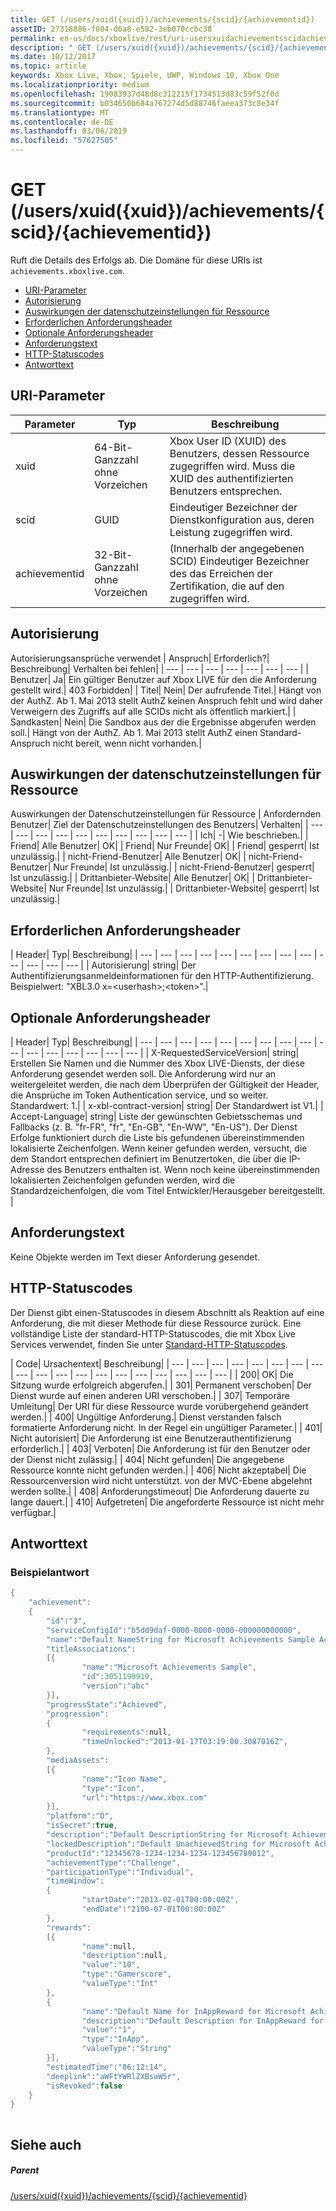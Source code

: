 ```yaml
---
title: GET (/users/xuid({xuid})/achievements/{scid}/{achievementid})
assetID: 27318886-f084-d6a8-e582-3eb070ccbc38
permalink: en-us/docs/xboxlive/rest/uri-usersxuidachievementsscidachievementidget.html
description: " GET (/users/xuid({xuid})/achievements/{scid}/{achievementid})"
ms.date: 10/12/2017
ms.topic: article
keywords: Xbox Live, Xbox, Spiele, UWP, Windows 10, Xbox One
ms.localizationpriority: medium
ms.openlocfilehash: 19083937d48d8c312215f1734513d83c59f52f0d
ms.sourcegitcommit: b034650b684a767274d5d88746faeea373c8e34f
ms.translationtype: MT
ms.contentlocale: de-DE
ms.lasthandoff: 03/06/2019
ms.locfileid: "57627505"
---
```

# <a name="get-usersxuidxuidachievementsscidachievementid"></a>GET (/users/xuid({xuid})/achievements/{scid}/{achievementid})
Ruft die Details des Erfolgs ab. Die Domäne für diese URIs ist `achievements.xboxlive.com`.
 
  * [URI-Parameter](#ID4EV)
  * [Autorisierung](#ID4EAB)
  * [Auswirkungen der datenschutzeinstellungen für Ressource](#ID4E4C)
  * [Erforderlichen Anforderungsheader](#ID4EPG)
  * [Optionale Anforderungsheader](#ID4EPH)
  * [Anforderungstext](#ID4ECBAC)
  * [HTTP-Statuscodes](#ID4ENBAC)
  * [Antworttext](#ID4EBGAC)
 
<a id="ID4EV"></a>

 
## <a name="uri-parameters"></a>URI-Parameter
 
| Parameter| Typ| Beschreibung| 
| --- | --- | --- | 
| xuid| 64-Bit-Ganzzahl ohne Vorzeichen| Xbox User ID (XUID) des Benutzers, dessen Ressource zugegriffen wird. Muss die XUID des authentifizierten Benutzers entsprechen.| 
| scid| GUID| Eindeutiger Bezeichner der Dienstkonfiguration aus, deren Leistung zugegriffen wird.| 
| achievementid| 32-Bit-Ganzzahl ohne Vorzeichen| (Innerhalb der angegebenen SCID) Eindeutiger Bezeichner des das Erreichen der Zertifikation, die auf den zugegriffen wird.| 
  
<a id="ID4EAB"></a>

 
## <a name="authorization"></a>Autorisierung
 
Autorisierungsansprüche verwendet | Anspruch| Erforderlich?| Beschreibung| Verhalten bei fehlen| 
| --- | --- | --- | --- | --- | --- | --- | 
| Benutzer| Ja| Ein gültiger Benutzer auf Xbox LIVE für den die Anforderung gestellt wird.| 403 Forbidden| 
| Titel| Nein| Der aufrufende Titel.| Hängt von der AuthZ. Ab 1. Mai 2013 stellt AuthZ keinen Anspruch fehlt und wird daher Verweigern des Zugriffs auf alle SCIDs nicht als öffentlich markiert.| 
| Sandkasten| Nein| Die Sandbox aus der die Ergebnisse abgerufen werden soll.| Hängt von der AuthZ. Ab 1. Mai 2013 stellt AuthZ einen Standard-Anspruch nicht bereit, wenn nicht vorhanden.| 
  
<a id="ID4E4C"></a>

 
## <a name="effect-of-privacy-settings-on-resource"></a>Auswirkungen der datenschutzeinstellungen für Ressource
 
Auswirkungen der Datenschutzeinstellungen für Ressource | Anfordernden Benutzer| Ziel der Datenschutzeinstellungen des Benutzers| Verhalten| 
| --- | --- | --- | --- | --- | --- | --- | --- | --- | --- | 
| Ich| -| Wie beschrieben.| 
| Friend| Alle Benutzer| OK| 
| Friend| Nur Freunde| OK| 
| Friend| gesperrt| Ist unzulässig.| 
| nicht-Friend-Benutzer| Alle Benutzer| OK| 
| nicht-Friend-Benutzer| Nur Freunde| Ist unzulässig.| 
| nicht-Friend-Benutzer| gesperrt| Ist unzulässig.| 
| Drittanbieter-Website| Alle Benutzer| OK| 
| Drittanbieter-Website| Nur Freunde| Ist unzulässig.| 
| Drittanbieter-Website| gesperrt| Ist unzulässig.| 
  
<a id="ID4EPG"></a>

 
## <a name="required-request-headers"></a>Erforderlichen Anforderungsheader
 
| Header| Typ| Beschreibung| 
| --- | --- | --- | --- | --- | --- | --- | --- | --- | --- | --- | --- | --- | 
| Autorisierung| string| Der Authentifizierungsanmeldeinformationen für den HTTP-Authentifizierung. Beispielwert: "XBL3.0 x=&lt;userhash>;&lt;token>".| 
  
<a id="ID4EPH"></a>

 
## <a name="optional-request-headers"></a>Optionale Anforderungsheader
 
| Header| Typ| Beschreibung| 
| --- | --- | --- | --- | --- | --- | --- | --- | --- | --- | --- | --- | --- | --- | --- | --- | 
| X-RequestedServiceVersion| string| Erstellen Sie Namen und die Nummer des Xbox LIVE-Diensts, der diese Anforderung gesendet werden soll. Die Anforderung wird nur an weitergeleitet werden, die nach dem Überprüfen der Gültigkeit der Header, die Ansprüche im Token Authentication service, und so weiter. Standardwert: 1.| 
| x-xbl-contract-version| string| Der Standardwert ist V1.| 
| Accept-Language| string| Liste der gewünschten Gebietsschemas und Fallbacks (z. B. "fr-FR", "fr", "En-GB", "En-WW", "En-US"). Der Dienst Erfolge funktioniert durch die Liste bis gefundenen übereinstimmenden lokalisierte Zeichenfolgen. Wenn keiner gefunden werden, versucht, die dem Standort entsprechen definiert im Benutzertoken, die über die IP-Adresse des Benutzers enthalten ist. Wenn noch keine übereinstimmenden lokalisierten Zeichenfolgen gefunden werden, wird die Standardzeichenfolgen, die vom Titel Entwickler/Herausgeber bereitgestellt. | 
  
<a id="ID4ECBAC"></a>

 
## <a name="request-body"></a>Anforderungstext
 
Keine Objekte werden im Text dieser Anforderung gesendet.
  
<a id="ID4ENBAC"></a>

 
## <a name="http-status-codes"></a>HTTP-Statuscodes
 
Der Dienst gibt einen-Statuscodes in diesem Abschnitt als Reaktion auf eine Anforderung, die mit dieser Methode für diese Ressource zurück. Eine vollständige Liste der standard-HTTP-Statuscodes, die mit Xbox Live Services verwendet, finden Sie unter [Standard-HTTP-Statuscodes](../../additional/httpstatuscodes.md).
 
| Code| Ursachentext| Beschreibung| 
| --- | --- | --- | --- | --- | --- | --- | --- | --- | --- | --- | --- | --- | --- | --- | --- | --- | --- | --- | 
| 200| OK| Die Sitzung wurde erfolgreich abgerufen.| 
| 301| Permanent verschoben| Der Dienst wurde auf einen anderen URI verschoben.| 
| 307| Temporäre Umleitung| Der URI für diese Ressource wurde vorübergehend geändert werden.| 
| 400| Ungültige Anforderung.| Dienst verstanden falsch formatierte Anforderung nicht. In der Regel ein ungültiger Parameter.| 
| 401| Nicht autorisiert| Die Anforderung ist eine Benutzerauthentifizierung erforderlich.| 
| 403| Verboten| Die Anforderung ist für den Benutzer oder der Dienst nicht zulässig.| 
| 404| Nicht gefunden| Die angegebene Ressource konnte nicht gefunden werden.| 
| 406| Nicht akzeptabel| Die Ressourcenversion wird nicht unterstützt. von der MVC-Ebene abgelehnt werden sollte.| 
| 408| Anforderungstimeout| Die Anforderung dauerte zu lange dauert.| 
| 410| Aufgetreten| Die angeforderte Ressource ist nicht mehr verfügbar.| 
  
<a id="ID4EBGAC"></a>

 
## <a name="response-body"></a>Antworttext
 
<a id="ID4EHGAC"></a>

 
### <a name="sample-response"></a>Beispielantwort
 

```cpp
{
    "achievement":
    {
        "id":"3",
        "serviceConfigId":"b5dd9daf-0000-0000-0000-000000000000",
        "name":"Default NameString for Microsoft Achievements Sample Achievement 3",
        "titleAssociations":
        [{
                "name":"Microsoft Achievements Sample",
                "id":3051199919,
                "version":"abc"
        }],
        "progressState":"Achieved",
        "progression":
        {
                "requirements":null,
                "timeUnlocked":"2013-01-17T03:19:00.3087016Z",
        },
        "mediaAssets":
        [{
                "name":"Icon Name",
                "type":"Icon",
                "url":"https://www.xbox.com"
        }],
        "platform":"D",
        "isSecret":true,
        "description":"Default DescriptionString for Microsoft Achievements Sample Achievement 3",
        "lockedDescription":"Default UnachievedString for Microsoft Achievements Sample Achievement 3",
        "productId":"12345678-1234-1234-1234-123456789012",
        "achievementType":"Challenge",
        "participationType":"Individual",
        "timeWindow":
        {
                "startDate":"2013-02-01T00:00:00Z",
                "endDate":"2100-07-01T00:00:00Z"
        },
        "rewards":
        [{
                "name":null,
                "description":null,
                "value":"10",
                "type":"Gamerscore",
                "valueType":"Int"
        },
        {
                "name":"Default Name for InAppReward for Microsoft Achievements Sample Achievement 3",
                "description":"Default Description for InAppReward for Microsoft Achievements Sample Achievement 3",
                "value":"1",
                "type":"InApp",
                "valueType":"String"
        }],
        "estimatedTime":"06:12:14",
        "deeplink":"aWFtYWRlZXBsaW5r",
        "isRevoked":false
    }
}
         
```

   
<a id="ID4ERGAC"></a>

 
## <a name="see-also"></a>Siehe auch
 
<a id="ID4ETGAC"></a>

 
##### <a name="parent"></a>Parent 

[/users/xuid({xuid})/achievements/{scid}/{achievementid}](uri-usersxuidachievementsscidachievementid.md)

   